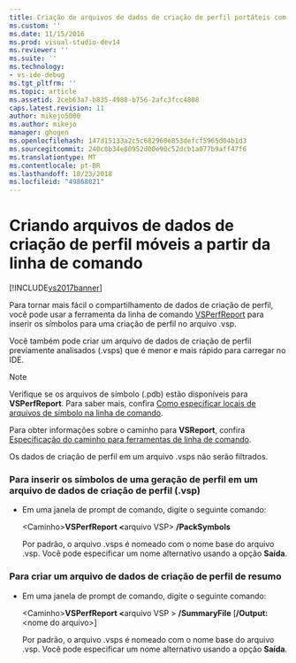 ```yaml
---
title: Criação de arquivos de dados de criação de perfil portáteis com a linha de comando | Microsoft Docs
ms.custom: ''
ms.date: 11/15/2016
ms.prod: visual-studio-dev14
ms.reviewer: ''
ms.suite: ''
ms.technology:
- vs-ide-debug
ms.tgt_pltfrm: ''
ms.topic: article
ms.assetid: 2ceb63a7-b835-4988-b756-2afc3fcc4808
caps.latest.revision: 11
author: mikejo5000
ms.author: mikejo
manager: ghogen
ms.openlocfilehash: 147d15133a2c5c682960e853defcf5965d04b1d3
ms.sourcegitcommit: 240c8b34e80952d00e90c52dcb1a077b9aff47f6
ms.translationtype: MT
ms.contentlocale: pt-BR
ms.lasthandoff: 10/23/2018
ms.locfileid: "49868021"
---
```

# <a name="creating-portable-profiling-data-files-from-the-command-line"></a>Criando arquivos de dados de criação de perfil móveis a partir da linha de comando
[!INCLUDE[vs2017banner](../includes/vs2017banner.md)]

Para tornar mais fácil o compartilhamento de dados de criação de perfil, você pode usar a ferramenta da linha de comando [VSPerfReport](../profiling/vsperfreport.md) para inserir os símbolos para uma criação de perfil no arquivo .vsp.  
  
 Você também pode criar um arquivo de dados de criação de perfil previamente analisados (.vsps) que é menor e mais rápido para carregar no IDE.  
  
> [!NOTE]
>  Verifique se os arquivos de símbolo (.pdb) estão disponíveis para **VSPerfReport**. Para saber mais, confira [Como especificar locais de arquivos de símbolo na linha de comando](../profiling/how-to-specify-symbol-file-locations-from-the-command-line.md).  
>   
>  Para obter informações sobre o caminho para **VSReport**, confira [Especificação do caminho para ferramentas de linha de comando](../profiling/specifying-the-path-to-profiling-tools-command-line-tools.md).  
>   
>  Os dados de criação de perfil em um arquivo .vsps não serão filtrados.  
  
### <a name="to-embed-the-symbols-for-a-profiling-run-into-a-profiling-data-vsp-file"></a>Para inserir os símbolos de uma geração de perfil em um arquivo de dados de criação de perfil (.vsp)  
  
- Em uma janela de prompt de comando, digite o seguinte comando:  
  
   \<Caminho><strong>VSPerfReport \<</strong>arquivo VSP> **/PackSymbols**  
  
   Por padrão, o arquivo .vsps é nomeado com o nome base do arquivo .vsp. Você pode especificar um nome alternativo usando a opção **Saída**.  
  
### <a name="to-create-a-summary-profiling-data-file"></a>Para criar um arquivo de dados de criação de perfil de resumo  
  
- Em uma janela de prompt de comando, digite o seguinte comando:  
  
   \<Caminho><strong>VSPerfReport \<</strong>arquivo VSP > **/SummaryFile** [**/Output:**\<nome do arquivo>]  
  
   Por padrão, o arquivo .vsps é nomeado com o nome base do arquivo .vsp. Você pode especificar um nome alternativo usando a opção **Saída**.



